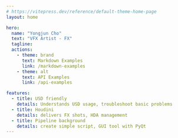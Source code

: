 ```yaml
---
# https://vitepress.dev/reference/default-theme-home-page
layout: home

hero:
  name: "Yongjun Cho"
  text: "VFX Artist - FX"
  tagline:
  actions:
    - theme: brand
      text: Markdown Examples
      link: /markdown-examples
    - theme: alt
      text: API Examples
      link: /api-examples

features:
  - title: USD friendly
    details: Understands USD usage, troubleshoot basic problems
  - title: Houdini
    details: delivers FX shots, HDA management 
  - title: Pipeline background
    details: create simple script, GUI tool with PyQt 
---
```


